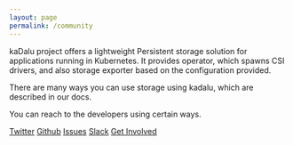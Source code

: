 ```yaml
---
layout: page
permalink: /community
---
```


kaDalu project offers a lightweight Persistent storage solution
for applications running in Kubernetes. It provides operator,
which spawns CSI drivers, and also storage exporter based on
the configuration provided.

There are many ways you can use storage using kadalu, which are described in our docs.

You can reach to the developers using certain ways.

<div class="text-3xl my-20">
<a class="mr-2 inline-block" href="https://twitter.com/kadaluproject"><i class="fab fa-twitter pr-2 text-3xl"></i>Twitter</a>
<a class="mr-2 inline-block" href="https://github.com/kadalu/kadalu"><i class="fab fa-github pr-2"></i>Github</a>
<a class="mr-2 inline-block" href="https://github.com/kadalu/kadalu/issues"><i class="fas fa-bug pr-2"></i>Issues</a>
<a class="mr-2 inline-block" href="https://kadalu.slack.com"><i class="fab fa-slack pr-2"></i>Slack</a>
<a class="mr-2 inline-block" href="/docs/get-involved"><i class="fas fa-users pr-2"></i>Get Involved</a>
</div>
